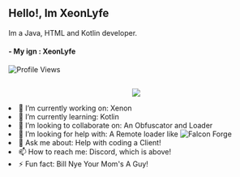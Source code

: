 ## Hello!, Im XeonLyfe

Im a Java, HTML and Kotlin developer.

#### - My ign : XeonLyfe

![Profile Views](https://komarev.com/ghpvc/?username=xeonlyfe)

##
</p>
<p align="center">
<img src="https://discord.c99.nl/widget/theme-3/766795322391134208.png"></img>
</p.

- 🔭 I’m currently working on: Xenon
- 🌱 I’m currently learning: Kotlin
- 👯 I’m looking to collaborate on: An Obfuscator and Loader
- 🤔 I’m looking for help with: A Remote loader like ![Falcon Forge](https://github.com/x4e/falcon-forge)
- 💬 Ask me about: Help with coding a Client!
- 📫 How to reach me: Discord, which is above!
- ⚡ Fun fact: Bill Nye Your Mom's A Guy!
